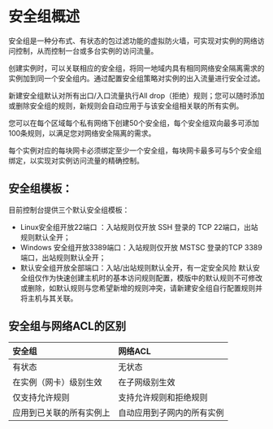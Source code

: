 # 安全组概述
安全组是一种分布式、有状态的包过滤功能的虚拟防火墙，可实现对实例的网络访问控制，从而控制一台或多台实例的访问流量。

创建实例时，可以关联相应的安全组，将同一地域内具有相同网络安全隔离需求的实例加到同一个安全组内。通过配置安全组策略对实例的出入流量进行安全过滤。

新建安全组默认对所有出口/入口流量执行All drop（拒绝）规则；您可以随时添加或删除安全组的规则，新规则会自动应用于与该安全组相关联的所有实例。

您可以在每个区域每个私有网络下创建50个安全组，每个安全组双向最多可添加100条规则，以满足您对网络安全隔离的需求。

每个实例对应的每块网卡必须绑定至少一个安全组，每块网卡最多可与5个安全组绑定，以实现对实例访问流量的精确控制。
 
## 安全组模板：
目前控制台提供三个默认安全组模板：

* Linux安全组开放22端口 ：入站规则仅开放 SSH 登录的 TCP 22端口，出站规则默认全开；
* Windows 安全组开放3389端口：入站规则仅开放 MSTSC 登录的TCP 3389端口，出站规则默认全开；
* 默认安全组开放全部端口：入站/出站规则默认全开，有一定安全风险
默认安全组仅作为快速创建主机时的基本访问规则配置，模版中的默认规则不可修改或删除，如默认规则与您希望新增的规则冲突，请新建安全组自行配置规则并将主机与其关联。

## 安全组与网络ACL的区别

|   **安全组**  |  **网络ACL**   |
| :--- | :--- |
|  有状态   |  无状态   |
|  在实例（网卡）级别生效   |  在子网级别生效   |
|  仅支持允许规则  |   支持允许规则和拒绝规则  |
|  应用到已关联的所有实例上  |  自动应用到子网内的所有实例   |